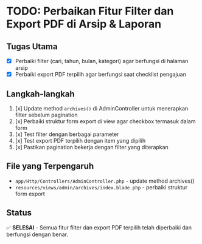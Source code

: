 # TODO: Perbaikan Fitur Filter dan Export PDF di Arsip & Laporan

## Tugas Utama

-   [x] Perbaiki filter (cari, tahun, bulan, kategori) agar berfungsi di halaman arsip
-   [x] Perbaiki export PDF terpilih agar berfungsi saat checklist pengajuan

## Langkah-langkah

1. [x] Update method `archives()` di AdminController untuk menerapkan filter sebelum pagination
2. [x] Perbaiki struktur form export di view agar checkbox termasuk dalam form
3. [x] Test filter dengan berbagai parameter
4. [x] Test export PDF terpilih dengan item yang dipilih
5. [x] Pastikan pagination bekerja dengan filter yang diterapkan

## File yang Terpengaruh

-   `app/Http/Controllers/AdminController.php` - update method archives()
-   `resources/views/admin/archives/index.blade.php` - perbaiki struktur form export

## Status

✅ **SELESAI** - Semua fitur filter dan export PDF terpilih telah diperbaiki dan berfungsi dengan benar.
